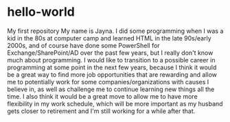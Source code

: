# hello-world
My first repository
My name is Jayna. I did some programming when I was a kid in the 80s at computer camp and learned HTML in the late 90s/early 2000s, and of course have done some PowerShell for Exchange/SharePoint/AD over the past few years, but I really don't know much about programming. I would like to transition to a possible career in programming at some point in the next few years, because I think it would be a great way to find more job opportunities that are rewarding and allow me to potentially work for some companies/organizations with causes I believe in, as well as challenge me to continue learning new things all the time. I also think it would be a great move to allow me to have more flexibility in my work schedule, which will be more important as my husband gets closer to retirement and I'm still working for a while after that.
